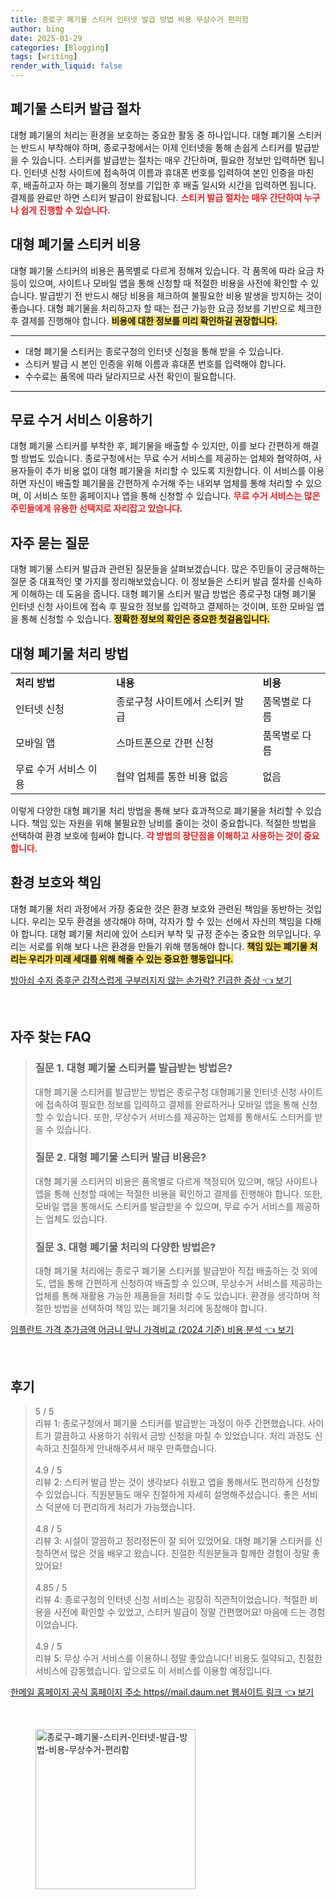 ```yaml
---
title: 종로구 폐기물 스티커 인터넷 발급 방법 비용 무상수거 편리함
author: bing
date: 2025-01-29
categories: [Blogging]
tags: [writing]
render_with_liquid: false
---
```



<h2 id='폐기물 스티커 발급 절차'>폐기물 스티커 발급 절차</h2>

<p>대형 폐기물의 처리는 환경을 보호하는 중요한 활동 중 하나입니다. 대형 폐기물 스티커는 반드시 부착해야 하며, 종로구청에서는 이제 인터넷을 통해 손쉽게 스티커를 발급받을 수 있습니다. 스티커를 발급받는 절차는 매우 간단하며, 필요한 정보만 입력하면 됩니다. 인터넷 신청 사이트에 접속하여 이름과 휴대폰 번호를 입력하여 본인 인증을 마친 후, 배출하고자 하는 폐기물의 정보를 기입한 후 배출 일시와 시간을 입력하면 됩니다. 결제를 완료만 하면 스티커 발급이 완료됩니다. <b><span style="color: #ee2323;">스티커 발급 절차는 매우 간단하여 누구나 쉽게 진행할 수 있습니다.</span></b></p>

<h2 id='대형 폐기물 스티커 비용'>대형 폐기물 스티커 비용</h2>

<p>대형 폐기물 스티커의 비용은 품목별로 다르게 정해져 있습니다. 각 품목에 따라 요금 차등이 있으며, 사이트나 모바일 앱을 통해 신청할 때 적절한 비용을 사전에 확인할 수 있습니다. 발급받기 전 반드시 해당 비용을 체크하여 불필요한 비용 발생을 방지하는 것이 좋습니다. 대형 폐기물을 처리하고자 할 때는 접근 가능한 요금 정보를 기반으로 체크한 후 결제를 진행해야 합니다. <b><span style="background-color: #ffe066;">비용에 대한 정보를 미리 확인하길 권장합니다.</span></b></p>

<hr />

<ul>
    <li>대형 폐기물 스티커는 종로구청의 인터넷 신청을 통해 받을 수 있습니다.</li>
    <li>스티커 발급 시 본인 인증을 위해 이름과 휴대폰 번호를 입력해야 합니다.</li>
    <li>수수료는 품목에 따라 달라지므로 사전 확인이 필요합니다.</li>
</ul>

<hr />

<h2 id='무료 수거 서비스 이용하기'>무료 수거 서비스 이용하기</h2>

<p>대형 폐기물 스티커를 부착한 후, 폐기물을 배출할 수 있지만, 이를 보다 간편하게 해결할 방법도 있습니다. 종로구청에서는 무료 수거 서비스를 제공하는 업체와 협약하여, 사용자들이 추가 비용 없이 대형 폐기물을 처리할 수 있도록 지원합니다. 이 서비스를 이용하면 자신이 배출할 폐기물을 간편하게 수거해 주는 내외부 업체를 통해 처리할 수 있으며, 이 서비스 또한 홈페이지나 앱을 통해 신청할 수 있습니다. <b><span style="color: #ee2323;">무료 수거 서비스는 많은 주민들에게 유용한 선택지로 자리잡고 있습니다.</span></b></p>

<h2 id='자주 묻는 질문'>자주 묻는 질문</h2>

<p>대형 폐기물 스티커 발급과 관련된 질문들을 살펴보겠습니다. 많은 주민들이 궁금해하는 질문 중 대표적인 몇 가지를 정리해보았습니다. 이 정보들은 스티커 발급 절차를 신속하게 이해하는 데 도움을 줍니다. 대형 폐기물 스티커 발급 방법은 종로구청 대형 폐기물 인터넷 신청 사이트에 접속 후 필요한 정보를 입력하고 결제하는 것이며, 또한 모바일 앱을 통해 신청할 수 있습니다. <b><span style="background-color: #ffe066;">정확한 정보의 확인은 중요한 첫걸음입니다.</span></b></p>

<h2 id='대형 폐기물 처리 방법'>대형 폐기물 처리 방법</h2>

<table>
    <tr>
        <td><b>처리 방법</b></td>
        <td><b>내용</b></td>
        <td><b>비용</b></td>
    </tr>
    <tr>
        <td>인터넷 신청</td>
        <td>종로구청 사이트에서 스티커 발급</td>
        <td>품목별로 다름</td>
    </tr>
    <tr>
        <td>모바일 앱</td>
        <td>스마트폰으로 간편 신청</td>
        <td>품목별로 다름</td>
    </tr>
    <tr>
        <td>무료 수거 서비스 이용</td>
        <td>협약 업체를 통한 비용 없음</td>
        <td>없음</td>
    </tr>
</table>

<p>이렇게 다양한 대형 폐기물 처리 방법을 통해 보다 효과적으로 폐기물을 처리할 수 있습니다. 책임 있는 자원을 위해 불필요한 낭비를 줄이는 것이 중요합니다. 적절한 방법을 선택하여 환경 보호에 힘써야 합니다. <b><span style="color: #ee2323;">각 방법의 장단점을 이해하고 사용하는 것이 중요합니다.</span></b></p>

<h2 id='환경 보호와 책임'>환경 보호와 책임</h2>

<p>대형 폐기물 처리 과정에서 가장 중요한 것은 환경 보호와 관련된 책임을 동반하는 것입니다. 우리는 모두 환경을 생각해야 하며, 각자가 할 수 있는 선에서 자신의 책임을 다해야 합니다. 대형 폐기물 처리에 있어 스티커 부착 및 규정 준수는 중요한 의무입니다. 우리는 서로를 위해 보다 나은 환경을 만들기 위해 행동해야 합니다. <b><span style="background-color: #ffe066;">책임 있는 폐기물 처리는 우리가 미래 세대를 위해 해줄 수 있는 중요한 행동입니다.</span></b></p>


<p><a class="click-button" title="방아쇠 수지 증후군 갑작스럽게 구부러지지 않는 손가락? 긴급한 증상" href="https://afficreate.github.io/posts/%EB%B0%A9%EC%95%84%EC%87%A0-%EC%88%98%EC%A7%80-%EC%A6%9D%ED%9B%84%EA%B5%B0-%EA%B0%91%EC%9E%91%EC%8A%A4%EB%9F%BD%EA%B2%8C-%EA%B5%AC%EB%B6%80%EB%9F%AC%EC%A7%80%EC%A7%80-%EC%95%8A%EB%8A%94-%EC%86%90%EA%B0%80%EB%9D%BD-%EA%B8%B4%EA%B8%89%ED%95%9C-%EC%A6%9D%EC%83%81/" rel="dofollow">방아쇠 수지 증후군 갑작스럽게 구부러지지 않는 손가락? 긴급한 증상 👈 보기</a></p><br>
<h2 id='자주_찾는_FAQ'>자주 찾는 FAQ</h2>
<div itemscope="" itemtype="https://schema.org/FAQPage"> 
<blockquote> 
<div itemscope="" itemprop="mainEntity" itemtype="https://schema.org/Question"> 
<h3 itemprop="name">질문 1. 대형 폐기물 스티커를 발급받는 방법은?</h3> 
<div itemscope="" itemprop="acceptedAnswer" itemtype="https://schema.org/Answer"> 
<span itemprop="text"> 
<p>대형 폐기물 스티커를 발급받는 방법은 종로구청 대형폐기물 인터넷 신청 사이트에 접속하여 필요한 정보를 입력하고 결제를 완료하거나 모바일 앱을 통해 신청할 수 있습니다. 또한, 무상수거 서비스를 제공하는 업체를 통해서도 스티커를 받을 수 있습니다.</p> 
</span> 
</div> 
</div> 

<div itemscope="" itemprop="mainEntity" itemtype="https://schema.org/Question"> 
<h3 itemprop="name">질문 2. 대형 폐기물 스티커 발급 비용은?</h3> 
<div itemscope="" itemprop="acceptedAnswer" itemtype="https://schema.org/Answer"> 
<span itemprop="text"> 
<p>대형 폐기물 스티커의 비용은 품목별로 다르게 책정되어 있으며, 해당 사이트나 앱을 통해 신청할 때에는 적절한 비용을 확인하고 결제를 진행해야 합니다. 또한, 모바일 앱을 통해서도 스티커를 발급받을 수 있으며, 무료 수거 서비스를 제공하는 업체도 있습니다.</p> 
</span> 
</div> 
</div> 

<div itemscope="" itemprop="mainEntity" itemtype="https://schema.org/Question"> 
<h3 itemprop="name">질문 3. 대형 폐기물 처리의 다양한 방법은?</h3> 
<div itemscope="" itemprop="acceptedAnswer" itemtype="https://schema.org/Answer"> 
<span itemprop="text"> 
<p>대형 폐기물 처리에는 종로구 폐기물 스티커를 발급받아 직접 배출하는 것 외에도, 앱을 통해 간편하게 신청하여 배출할 수 있으며, 무상수거 서비스를 제공하는 업체를 통해 재활용 가능한 제품들을 처리할 수도 있습니다. 환경을 생각하며 적절한 방법을 선택하여 책임 있는 폐기물 처리에 동참해야 합니다.</p> 
</span> 
</div> 
</div> 
</blockquote> 
</div>
<p><a class="click-button" title="임플란트 가격 추가금액 어금니 앞니 가격비교 (2024 기준) 비용 분석" href="https://afficreate.github.io/posts/%EC%9E%84%ED%94%8C%EB%9E%80%ED%8A%B8-%EA%B0%80%EA%B2%A9-%EC%B6%94%EA%B0%80%EA%B8%88%EC%95%A1-%EC%96%B4%EA%B8%88%EB%8B%88-%EC%95%9E%EB%8B%88-%EA%B0%80%EA%B2%A9%EB%B9%84%EA%B5%90-(2024-%EA%B8%B0%EC%A4%80)-%EB%B9%84%EC%9A%A9-%EB%B6%84%EC%84%9D/" rel="dofollow">임플란트 가격 추가금액 어금니 앞니 가격비교 (2024 기준) 비용 분석 👈 보기</a></p><br>
<h2 id='후기'>후기</h2>
<div itemscope itemtype="https://schema.org/Product">
  <blockquote>
  <div itemprop="review" itemscope itemtype="https://schema.org/Review">
      <div itemprop="reviewRating" itemscope itemtype="https://schema.org/Rating"> <span itemprop="ratingValue">5</span> / <span itemprop="bestRating">5</span> </div>
      <span itemprop="reviewBody">리뷰 1: 종로구청에서 폐기물 스티커를 발급받는 과정이 아주 간편했습니다. 사이트가 깔끔하고 사용하기 쉬워서 금방 신청을 마칠 수 있었습니다. 처리 과정도 신속하고 친절하게 안내해주셔서 매우 만족했습니다.</span>
  </div>
  <br>
  <div itemprop="review" itemscope itemtype="https://schema.org/Review">
      <div itemprop="reviewRating" itemscope itemtype="https://schema.org/Rating"> <span itemprop="ratingValue">4.9</span> / <span itemprop="bestRating">5</span> </div>
      <span itemprop="reviewBody">리뷰 2: 스티커 발급 받는 것이 생각보다 쉬웠고 앱을 통해서도 편리하게 신청할 수 있었습니다. 직원분들도 매우 친절하게 자세히 설명해주셨습니다. 좋은 서비스 덕분에 더 편리하게 처리가 가능했습니다.</span>
  </div>
  <br>
  <div itemprop="review" itemscope itemtype="https://schema.org/Review">
      <div itemprop="reviewRating" itemscope itemtype="https://schema.org/Rating"> <span itemprop="ratingValue">4.8</span> / <span itemprop="bestRating">5</span> </div>
      <span itemprop="reviewBody">리뷰 3: 시설이 깔끔하고 정리정돈이 잘 되어 있었어요. 대형 폐기물 스티커를 신청하면서 많은 것을 배우고 왔습니다. 친절한 직원분들과 함께한 경험이 정말 좋았어요!</span>
  </div>
  <br>
  <div itemprop="review" itemscope itemtype="https://schema.org/Review">
      <div itemprop="reviewRating" itemscope itemtype="https://schema.org/Rating"> <span itemprop="ratingValue">4.85</span> / <span itemprop="bestRating">5</span> </div>
      <span itemprop="reviewBody">리뷰 4: 종로구청의 인터넷 신청 서비스는 굉장히 직관적이었습니다. 적절한 비용을 사전에 확인할 수 있었고, 스티커 발급이 정말 간편했어요! 마음에 드는 경험이었습니다.</span>
  </div>
  <br>
  <div itemprop="review" itemscope itemtype="https://schema.org/Review">
      <div itemprop="reviewRating" itemscope itemtype="https://schema.org/Rating"> <span itemprop="ratingValue">4.9</span> / <span itemprop="bestRating">5</span> </div>
      <span itemprop="reviewBody">리뷰 5: 무상 수거 서비스를 이용하니 정말 좋았습니다! 비용도 절약되고, 친절한 서비스에 감동했습니다. 앞으로도 이 서비스를 이용할 예정입니다.</span>
  </div>
  </blockquote>
</div>
<p><a class="click-button" title="한메일 홈페이지 공식 홈페이지 주소 https//mail.daum.net 웹사이트 링크" href="https://afficreate.github.io/posts/%ED%95%9C%EB%A9%94%EC%9D%BC-%ED%99%88%ED%8E%98%EC%9D%B4%EC%A7%80-%EA%B3%B5%EC%8B%9D-%ED%99%88%ED%8E%98%EC%9D%B4%EC%A7%80-%EC%A3%BC%EC%86%8C-httpsmail.daum.net-%EC%9B%B9%EC%82%AC%EC%9D%B4%ED%8A%B8-%EB%A7%81%ED%81%AC/" rel="dofollow">한메일 홈페이지 공식 홈페이지 주소 https//mail.daum.net 웹사이트 링크 👈 보기</a></p><br>
<figure class="image"><img src="https://afficreate.github.io/assets/img/thumbnail/종로구-폐기물-스티커-인터넷-발급-방법-비용-무상수거-편리함.webp" alt="종로구-폐기물-스티커-인터넷-발급-방법-비용-무상수거-편리함" width="256" height="256"></figure>